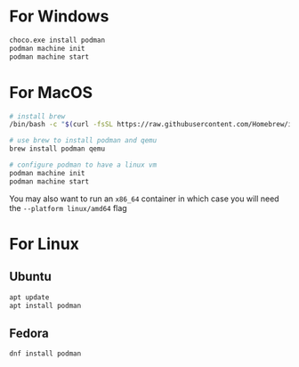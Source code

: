 # For Windows

```bash
choco.exe install podman
podman machine init
podman machine start
```


# For MacOS

```sh
# install brew
/bin/bash -c "$(curl -fsSL https://raw.githubusercontent.com/Homebrew/install/HEAD/install.sh)"

# use brew to install podman and qemu
brew install podman qemu

# configure podman to have a linux vm
podman machine init
podman machine start
```

You may also want to run an `x86_64` container in which case you will need the `--platform linux/amd64` flag

# For Linux

## Ubuntu

```bash
apt update
apt install podman
```

## Fedora

```bash
dnf install podman
```

